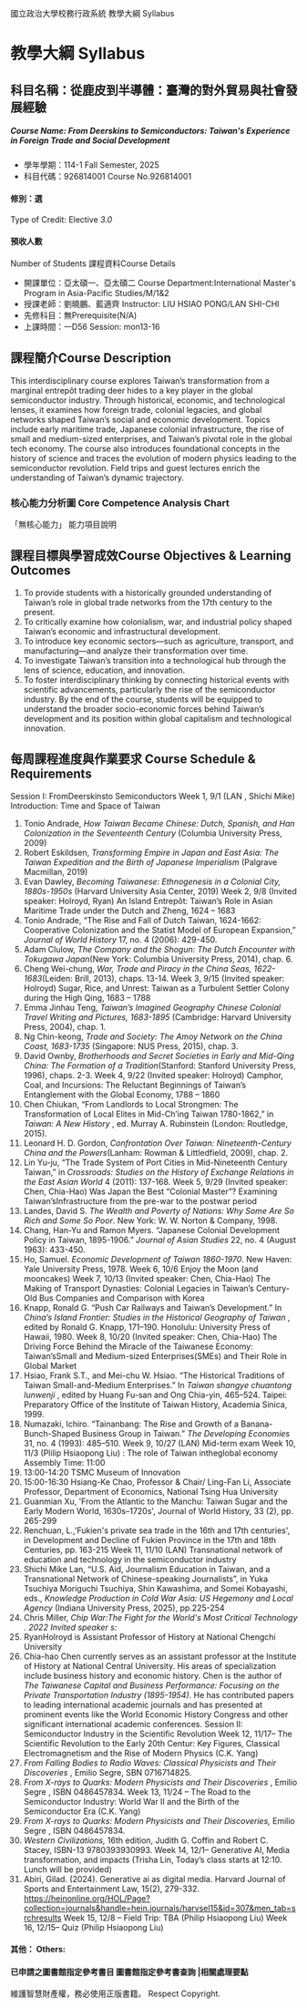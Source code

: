 國立政治大學校務行政系統 教學大綱 Syllabus
# 教學大綱 Syllabus
##  科目名稱：從鹿皮到半導體：臺灣的對外貿易與社會發展經驗
#####  Course Name: From Deerskins to Semiconductors: Taiwan's Experience in Foreign Trade and Social Development
  * 學年學期：114-1 Fall Semester, 2025 
  * 科目代碼：926814001 Course No.926814001
#### 修別：選
Type of Credit: Elective 
_3.0_
#### 預收人數
Number of Students
課程資料Course Details
  * 開課單位：亞太碩一、亞太碩二 Course Department:International Master's Program in Asia-Pacific Studies/M/1&2 
  * 授課老師：劉曉鵬、藍適齊 Instructor: LIU HSIAO PONG/LAN SHI-CHI 
  * 先修科目：無Prerequisite(N/A)
  * 上課時間：一D56 Session: mon13-16
##  課程簡介Course Description
This interdisciplinary course explores Taiwan’s transformation from a marginal entrepôt trading deer hides to a key player in the global semiconductor industry. Through historical, economic, and technological lenses, it examines how foreign trade, colonial legacies, and global networks shaped Taiwan’s social and economic development. Topics include early maritime trade, Japanese colonial infrastructure, the rise of small and medium-sized enterprises, and Taiwan’s pivotal role in the global tech economy. The course also introduces foundational concepts in the history of science and traces the evolution of modern physics leading to the semiconductor revolution. Field trips and guest lectures enrich the understanding of Taiwan’s dynamic trajectory.
###  核心能力分析圖 Core Competence Analysis Chart
「無核心能力」 
能力項目說明
##  課程目標與學習成效Course Objectives & Learning Outcomes 
  1. To provide students with a historically grounded understanding of Taiwan’s role in global trade networks from the 17th century to the present.
  2. To critically examine how colonialism, war, and industrial policy shaped Taiwan’s economic and infrastructural development.
  3. To introduce key economic sectors—such as agriculture, transport, and manufacturing—and analyze their transformation over time.
  4. To investigate Taiwan’s transition into a technological hub through the lens of science, education, and innovation.
  5. To foster interdisciplinary thinking by connecting historical events with scientific advancements, particularly the rise of the semiconductor industry.
By the end of the course, students will be equipped to understand the broader socio-economic forces behind Taiwan’s development and its position within global capitalism and technological innovation.
##  每周課程進度與作業要求 Course Schedule & Requirements
Session I: FromDeerskinsto Semiconductors
Week 1, 9/1 (LAN , Shichi Mike)
Introduction: Time and Space of Taiwan
  1. Tonio Andrade, _How Taiwan Became Chinese: Dutch, Spanish, and Han Colonization in the Seventeenth Century_ (Columbia University Press, 2009)
  2. Robert Eskildsen, _Transforming Empire in Japan and East Asia: The Taiwan Expedition and the Birth of Japanese Imperialism_ (Palgrave Macmillan, 2019)
  3. Evan Dawley, _Becoming Taiwanese: Ethnogenesis in a Colonial City, 1880s-1950s_ (Harvard University Asia Center, 2019)
Week 2, 9/8 (Invited speaker: Holroyd, Ryan)
An Island Entrepôt: Taiwan’s Role in Asian Maritime Trade under the Dutch and Zheng, 1624 – 1683
  1. Tonio Andrade, “The Rise and Fall of Dutch Taiwan, 1624-1662: Cooperative Colonization and the Statist Model of European Expansion,” _Journal of World History_ 17, no. 4 (2006): 429-450.
  2. Adam Clulow, _The Company and the Shogun: The Dutch Encounter with Tokugawa Japan_(New York: Columbia University Press, 2014), chap. 6.
  3. Cheng Wei-chung, _War, Trade and Piracy in the China Seas, 1622-1683_(Leiden: Brill, 2013), chaps. 13-14.
Week 3, 9/15 (Invited speaker: Holroyd)
Sugar, Rice, and Unrest: Taiwan as a Turbulent Settler Colony during the High Qing, 1683 – 1788
  1. Emma Jinhau Teng, _Taiwan’s Imagined Geography Chinese Colonial Travel Writing and Pictures, 1683-1895_ (Cambridge: Harvard University Press, 2004), chap. 1.
  2. Ng Chin-keong, _Trade and Society: The Amoy Network on the China Coast, 1683-1735_ (Singapore: NUS Press, 2015), chap. 3.
  3. David Ownby, _Brotherhoods and Secret Societies in Early and Mid-Qing China: The Formation of a Tradition_(Stanford: Stanford University Press, 1996), chaps. 2-3.
Week 4, 9/22 (Invited speaker: Holroyd)
Camphor, Coal, and Incursions: The Reluctant Beginnings of Taiwan’s Entanglement with the Global Economy, 1788 – 1860
  1. Chen Chiukan, “From Landlords to Local Strongmen: The Transformation of Local Elites in Mid-Ch’ing Taiwan 1780-1862,” in _Taiwan: A New History_ , ed. Murray A. Rubinstein (London: Routledge, 2015).
  2. Leonard H. D. Gordon, _Confrontation Over Taiwan: Nineteenth-Century China and the Powers_(Lanham: Rowman & Littledfield, 2009), chap. 2.
  3. Lin Yu-ju, “The Trade System of Port Cities in Mid-Nineteenth Century Taiwan,” in _Crossroads: Studies on the History of Exchange Relations in the East Asian World_ 4 (2011): 137-168.
Week 5, 9/29 (Invited speaker: Chen, Chia-Hao)
Was Japan the Best “Colonial Master”? Examining Taiwan’sInfrastructure from the pre-war to the postwar period
  1. Landes, David S. _The Wealth and Poverty of Nations: Why Some Are So Rich and Some So Poor_. New York: W. W. Norton & Company, 1998.
  2. Chang, Han-Yu and Ramon Myers. “Japanese Colonial Development Policy in Taiwan, 1895-1906.”  _Journal of Asian Studies_ 22, no. 4 (August 1963): 433-450.
  3. Ho, Samuel.  _Economic Development of Taiwan 1860-1970_. New Haven: Yale University Press, 1978.
Week 6, 10/6 Enjoy the Moon (and mooncakes)
Week 7, 10/13 (Invited speaker: Chen, Chia-Hao)
The Making of Transport Dynasties: Colonial Legacies in Taiwan’s Century-Old Bus Companies and Comparison with Korea
  1. Knapp, Ronald G. “Push Car Railways and Taiwan’s Development.” In  _China’s Island Frontier: Studies in the Historical Geography of Taiwan_ , edited by Ronald G. Knapp, 171–190. Honolulu: University Press of Hawaii, 1980.
Week 8, 10/20 (Invited speaker: Chen, Chia-Hao)
The Driving Force Behind the Miracle of the Taiwanese Economy: Taiwan’sSmall and Medium-sized Enterprises(SMEs) and Their Role in Global Market
  1. Hsiao, Frank S.T., and Mei-chu W. Hsiao. “The Historical Traditions of Taiwan Small-and-Medium Enterprises.” In _Taiwan shangye chuantong lunwenji_ , edited by Huang Fu-san and Ong Chia-yin, 465–524. Taipei: Preparatory Office of the Institute of Taiwan History, Academia Sinica, 1999.
  2. Numazaki, Ichiro. “Tainanbang: The Rise and Growth of a Banana-Bunch-Shaped Business Group in Taiwan.” _The Developing Economies_ 31, no. 4 (1993): 485–510.
Week 9, 10/27 (LAN)
Mid-term exam
Week 10, 11/3 (Plilip Hsiaopong Liu) : The role of Taiwan intheglobal economy
Assembly Time: 11:00
  1. 13:00-14:20 TSMC Museum of Innovation 
  2. 15:00-16:30 Hsiang-Ke Chao, Professor & Chair/ Ling-Fan Li, Associate Professor, Department of Economics, National Tsing Hua University 
1. Guanmian Xu, 'From the Atlantic to the Manchu: Taiwan Sugar and the Early Modern World, 1630s–1720s', Journal of World History, 33 (2), pp. 265-299
2. Renchuan, L.,'Fukien's private sea trade in the 16th and 17th centuries', in Development and Decline of Fukien Province in the 17th and 18th Centuries, pp. 163-215
Week 11, 11/10 (LAN)
Transnational network of education and technology in the semiconductor industry
  1. Shichi Mike Lan, “U.S. Aid, Journalism Education in Taiwan, and a Transnational Network of Chinese-speaking Journalists”, in Yuka Tsuchiya Moriguchi Tsuchiya, Shin Kawashima, and Somei Kobayashi, eds., _Knowledge Production in Cold War Asia: US Hegemony and Local Agency_ (Indiana University Press, 2025), pp.225-254
  2. Chris Miller, _Chip War:_The Fight for the World's Most Critical Technology__ _. 2022_
_Invited speaker_ _s:_
  1. RyanHolroyd is Assistant Professor of History at National Chengchi University
  1. Chia-hao Chen currently serves as an assistant professor at the Institute of History at National Central University. His areas of specialization include business history and economic history. Chen is the author of  _The Taiwanese Capital and Business Performance: Focusing on the Private Transportation Industry (1895-1954)_. He has contributed papers to leading international academic journals and has presented at prominent events like the World Economic History Congress and other significant international academic conferences.
Session II: Semiconductor Industry in the Scientific Revolution
Week 12, 11/17– The Scientific Revolution to the Early 20th Centur: Key Figures, Classical Electromagnetism and the Rise of Modern Physics (C.K. Yang)
  1. _From Falling Bodies to Radio Waves: Classical Physicists and Their Discoveries_ , Emilio Segre, SBN 0716714825.
  2.  _From X-rays to Quarks: Modern Physicists and Their Discoveries_ , Emilio Segre , ISBN 0486457834.
Week 13, 11/24 – The Road to the Semiconductor Industry: World War II and the Birth of the Semiconductor Era (C.K. Yang)
  1. _From X-rays to Quarks: Modern Physicists and Their Discoveries,_ Emilio Segre , ISBN 0486457834.
  2. _Western Civilizations,_ 16th edition, Judith G. Coffin and Robert C. Stacey, ISBN-13 9780393930993.
Week 14, 12/1– Generative AI, Media transformation, and impacts (Trisha Lin, Today’s class starts at 12:10. Lunch will be provided) 
  1. Abiri, Gilad. (2024). Generative ai as digital media. Harvard Journal of Sports and Entertainment Law, 15(2), 279-332.
https://heinonline.org/HOL/Page?collection=journals&handle=hein.journals/harvsel15&id=307&men_tab=srchresults
Week 15, 12/8 – Field Trip: TBA (Philip Hsiaopong Liu)
Week 16, 12/15– Quiz (Philip Hsiaopong Liu)
####  其他： Others:
####  已申請之圖書館指定參考書目  圖書館指定參考書查詢 |相關處理要點
維護智慧財產權，務必使用正版書籍。 Respect Copyright.